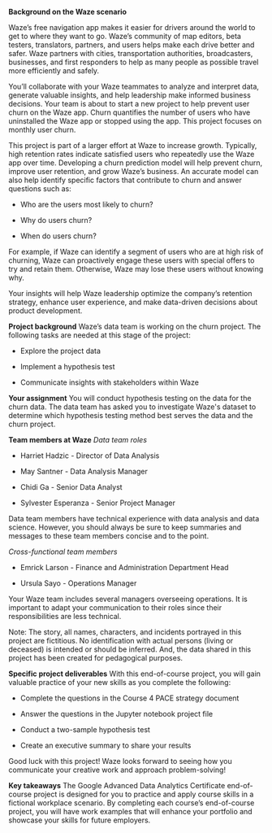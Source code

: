 **Background on the Waze scenario**

Waze’s free navigation app makes it easier for drivers around the world to get to where they want to go. Waze’s community of map editors, beta testers, translators, partners, and users helps make each drive better and safer. Waze partners with cities, transportation authorities, broadcasters, businesses, and first responders to help as many people as possible travel more efficiently and safely. 

You’ll collaborate with your Waze teammates to analyze and interpret data, generate valuable insights, and help leadership make informed business decisions. Your team is about to start a new project to help prevent user churn on the Waze app. Churn quantifies the number of users who have uninstalled the Waze app or stopped using the app. This project focuses on monthly user churn. 

This project is part of a larger effort at Waze to increase growth. Typically, high retention rates indicate satisfied users who repeatedly use the Waze app over time. Developing a churn prediction model will help prevent churn, improve user retention, and grow Waze’s business. An accurate model can also help identify specific factors that contribute to churn and answer questions such as: 

* Who are the users most likely to churn?

* Why do users churn? 

* When do users churn? 

For example, if Waze can identify a segment of users who are at high risk of churning, Waze can proactively engage these users with special offers to try and retain them. Otherwise, Waze may lose these users without knowing why. 

Your insights will help Waze leadership optimize the company’s retention strategy, enhance user experience, and make data-driven decisions about product development.

**Project background**
Waze’s data team is working on the churn project. The following tasks are needed at this stage of the project:

* Explore the project data

* Implement a hypothesis test

* Communicate insights with stakeholders within Waze


**Your assignment**
You will conduct hypothesis testing on the data for the churn data. The data team has asked you to investigate Waze's dataset to determine which hypothesis testing method best serves the data and the churn project.

**Team members at Waze**
*Data team roles*
* Harriet Hadzic - Director of Data Analysis 

* May Santner - Data Analysis Manager 

* Chidi Ga - Senior Data Analyst 

* Sylvester Esperanza - Senior Project Manager 

Data team members have technical experience with data analysis and data science. However, you should always be sure to keep summaries and messages to these team members concise and to the point. 

*Cross-functional team members*

* Emrick Larson - Finance and Administration Department Head 

* Ursula Sayo - Operations Manager 

Your Waze team includes several managers overseeing operations. It is important to adapt your communication to their roles since their responsibilities are less technical.

Note: The story, all names, characters, and incidents portrayed in this project are fictitious. No identification with actual persons (living or deceased) is intended or should be inferred. And, the data shared in this project has been created for pedagogical purposes.

**Specific project deliverables**
With this end-of-course project, you will gain valuable practice of your new skills as you complete the following:

* Complete the questions in the Course 4 PACE strategy document

* Answer the questions in the Jupyter notebook project file

* Conduct a two-sample hypothesis test

* Create an executive summary to share your results

Good luck with this project! Waze looks forward to seeing how you communicate your creative work and approach problem-solving! 

**Key takeaways**
The Google Advanced Data Analytics Certificate end-of-course project is designed for you to practice and apply course skills in a fictional workplace scenario. By completing each course’s end-of-course project, you will have work examples that will enhance your portfolio and showcase your skills for future employers. 